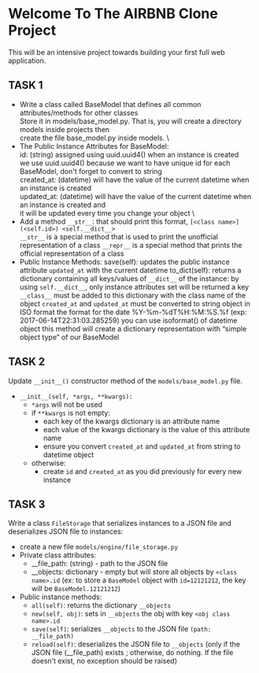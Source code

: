 # Welcome To The AIRBNB Clone Project

This will be an intensive project towards building your first full web application.

## TASK 1

* Write a class called BaseModel that defines all common attributes/methods for other classes \
    Store it in models/base_model.py. That is, you will create a directory models inside projects then \
    create the file base_model.py inside models. \
* The Public Instance Attributes for BaseModel: \
    id: (string) assigned using uuid.uuid4() when an instance is created \
        we use uuid.uuid4() because we want to have unique id for each BaseModel, don't forget to convert to string  \
    created_at: (datetime) will have the value of the current datetime when an instance is created \
    updated_at: (datetime) will have the value of the current datetime when an instance is created and \
                it will be updated every time you change your object \
* Add a method `__str__`: that should print this format, `[<class name>] (<self.id>) <self.__dict__>` \
`__str__` is a special method that is used to print the unofficial representation of a class
`__repr__` is a special method that prints the official representation of a class
* Public Instance Methods:
    save(self): updates the public instance attribute `updated_at` with the current datetime
    to_dict(self): returns a dictionary containing all keys/values of `__dict__` of the instance:
        by using `self.__dict__`, only instance attributes set will be returned
        a key `__class__` must be added to this dictionary with the class name of the object
        `created_at` and `updated_at` must be converted to string object in ISO format
            the format for the date %Y-%m-%dT%H:%M:%S.%f (exp: 2017-06-14T22:31:03.285259)
            you can use isoformat() of datetime object
        this method will create a dictionary representation with “simple object type” of our BaseModel

## TASK 2

Update `__init__()` constructor method of the `models/base_model.py` file.

* `__init__(self, *args, **kwargs):`
    * `*args` will not be used
    * if `**kwargs` is not empty:
        * each key of the kwargs dictionary is an attribute name
        * each value of the kwargs dictionary is the value of this attribute name
        * ensure you convert `created_at` and `updated_at` from string to datetime object
    * otherwise:
        * create `id` and `created_at` as you did previously for every new instance

## TASK 3

Write a class `FileStorage` that serializes instances to a JSON file and deserializes JSON file to instances:

* create a new file `models/engine/file_storage.py`
* Private class attributes:
    * __file_path: (string) - path to the JSON file
    * __objects: dictionary - empty but will store all objects by `<class name>.id` (ex: to store a `BaseModel` object with `id=12121212`, the key will be `BaseModel.12121212`)
* Public instance methods:
    * `all(self)`: returns the dictionary `__objects`
    * `new(self, obj)`: sets in `__objects` the obj with key `<obj class name>.id`
    * `save(self)`: serializes `__objects` to the JSON file `(path: __file_path)`
    * `reload(self)`: deserializes the JSON file to `__objects` (only if the JSON file (__file_path) exists ; otherwise, do nothing. If the file doesn’t exist, no exception should be raised)
